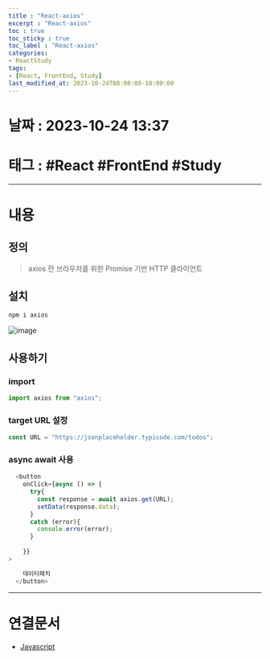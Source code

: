 ```yaml
---
title : "React-axios"
excerpt : "React-axios"
toc : true
toc_sticky : true
toc_label : "React-axios"
categories:
- ReactStudy
tags:
- [React, FrontEnd, Study]
last_modified_at: 2023-10-24T08:00:00-10:00:00
---
```


# 날짜 : 2023-10-24 13:37

# 태그 : #React #FrontEnd #Study 
---

# 내용

## 정의
> axios 란 
> 브라우저를 위한 Promise 기반 HTTP 클라이언트

## 설치

```ruby
npm i axios
```
  
![image](./../../assets/images/../../assets/Images/InstallAxiosResult.png)

## 사용하기

### import 

```javascript
import axios from "axios";
```

### target URL 설정

```javascript
const URL = "https://jsonplaceholder.typicode.com/todos";
```

### async await 사용

```javascript
  <button
	onClick={async () => {
	  try{
		const response = await axios.get(URL);
		setData(response.data);
	  }
	  catch (error){
		console.error(error);
	  }
	  
	}}
>

	데이터패치
  </button>
```

---

# 연결문서
- [Javascript](../../프로그래밍언어/프로그래밍언어-Javascript#async-await)